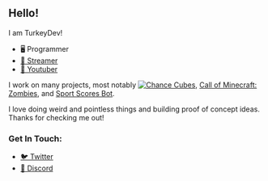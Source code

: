 ## Hello!

I am TurkeyDev!

- 🖥️ Programmer
- [🎥 Streamer](https://theturkey.dev/twitch)
- [🔴 Youtuber](https://theturkey.dev/youtube)

I work on many projects, most notably [![Chance Cubes](http://theturkey.dev/cc-logo)](https://www.curseforge.com/minecraft/mc-mods/chance-cubes), [Call of Minecraft: Zombies](https://www.curseforge.com/minecraft/bukkit-plugins/call-duty-zombies), and [Sport Scores Bot](https://sportscoresbot.com/).

I love doing weird and pointless things and building proof of concept ideas. Thanks for checking me out!

### Get In Touch:
- [🐦 Twitter](https://theturkey.dev/twitter)
- [🤖 Discord](https://discord.gg/DkexpJj)
